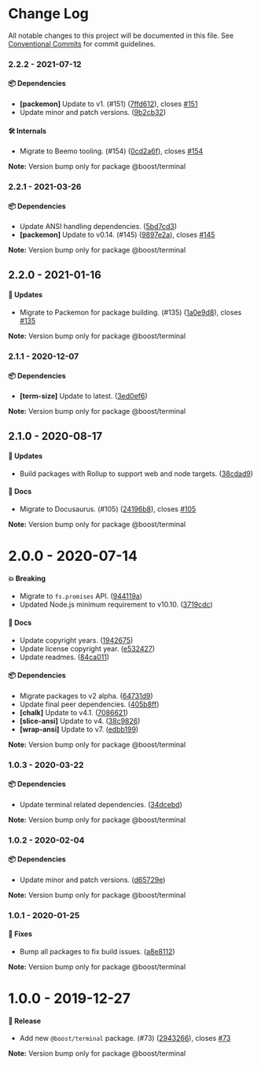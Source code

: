 # Change Log

All notable changes to this project will be documented in this file.
See [Conventional Commits](https://conventionalcommits.org) for commit guidelines.

### 2.2.2 - 2021-07-12

#### 📦 Dependencies

- **[packemon]** Update to v1. (#151) ([7ffd612](https://github.com/milesj/boost/commit/7ffd612)), closes [#151](https://github.com/milesj/boost/issues/151)
- Update minor and patch versions. ([9b2cb32](https://github.com/milesj/boost/commit/9b2cb32))

#### 🛠 Internals

- Migrate to Beemo tooling. (#154) ([0cd2a6f](https://github.com/milesj/boost/commit/0cd2a6f)), closes [#154](https://github.com/milesj/boost/issues/154)

**Note:** Version bump only for package @boost/terminal





### 2.2.1 - 2021-03-26

#### 📦 Dependencies

- Update ANSI handling dependencies. ([5bd7cd3](https://github.com/milesj/boost/commit/5bd7cd3))
- **[packemon]** Update to v0.14. (#145) ([9897e2a](https://github.com/milesj/boost/commit/9897e2a)), closes [#145](https://github.com/milesj/boost/issues/145)

**Note:** Version bump only for package @boost/terminal





## 2.2.0 - 2021-01-16

#### 🚀 Updates

- Migrate to Packemon for package building. (#135) ([1a0e9d8](https://github.com/milesj/boost/commit/1a0e9d8)), closes [#135](https://github.com/milesj/boost/issues/135)

**Note:** Version bump only for package @boost/terminal





### 2.1.1 - 2020-12-07

#### 📦 Dependencies

- **[term-size]** Update to latest. ([3ed0ef6](https://github.com/milesj/boost/commit/3ed0ef6))

**Note:** Version bump only for package @boost/terminal





## 2.1.0 - 2020-08-17

#### 🚀 Updates

- Build packages with Rollup to support web and node targets. ([38cdad9](https://github.com/milesj/boost/commit/38cdad9))

#### 📘 Docs

- Migrate to Docusaurus. (#105) ([24196b8](https://github.com/milesj/boost/commit/24196b8)), closes [#105](https://github.com/milesj/boost/issues/105)

**Note:** Version bump only for package @boost/terminal





# 2.0.0 - 2020-07-14

#### 💥 Breaking

- Migrate to `fs.promises` API. ([944119a](https://github.com/milesj/boost/commit/944119a))
- Updated Node.js minimum requirement to v10.10. ([3719cdc](https://github.com/milesj/boost/commit/3719cdc))

#### 📘 Docs

- Update copyright years. ([1942675](https://github.com/milesj/boost/commit/1942675))
- Update license copyright year. ([e532427](https://github.com/milesj/boost/commit/e532427))
- Update readmes. ([84ca011](https://github.com/milesj/boost/commit/84ca011))

#### 📦 Dependencies

- Migrate packages to v2 alpha. ([64731d9](https://github.com/milesj/boost/commit/64731d9))
- Update final peer dependencies. ([405b8ff](https://github.com/milesj/boost/commit/405b8ff))
- **[chalk]** Update to v4.1. ([7086621](https://github.com/milesj/boost/commit/7086621))
- **[slice-ansi]** Update to v4. ([38c9826](https://github.com/milesj/boost/commit/38c9826))
- **[wrap-ansi]** Update to v7. ([edbb199](https://github.com/milesj/boost/commit/edbb199))

**Note:** Version bump only for package @boost/terminal





### 1.0.3 - 2020-03-22

#### 📦 Dependencies

- Update terminal related dependencies. ([34dcebd](https://github.com/milesj/boost/commit/34dcebd))

**Note:** Version bump only for package @boost/terminal





### 1.0.2 - 2020-02-04

#### 📦 Dependencies

- Update minor and patch versions. ([d65729e](https://github.com/milesj/boost/commit/d65729e))

**Note:** Version bump only for package @boost/terminal





### 1.0.1 - 2020-01-25

#### 🐞 Fixes

- Bump all packages to fix build issues. ([a8e8112](https://github.com/milesj/boost/commit/a8e8112))

**Note:** Version bump only for package @boost/terminal





# 1.0.0 - 2019-12-27

#### 🎉 Release

- Add new `@boost/terminal` package. (#73) ([2943266](https://github.com/milesj/boost/commit/2943266)), closes [#73](https://github.com/milesj/boost/issues/73)

**Note:** Version bump only for package @boost/terminal
